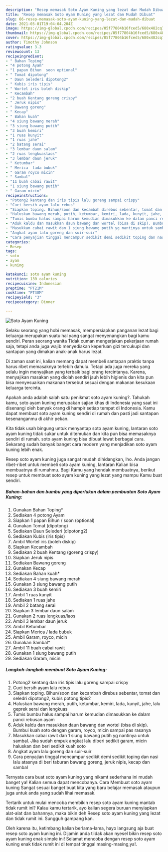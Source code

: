 ```yaml
---
description: "Resep memasak Soto Ayam Kuning yang lezat dan Mudah Dibuat"
title: "Resep memasak Soto Ayam Kuning yang lezat dan Mudah Dibuat"
slug: 66-resep-memasak-soto-ayam-kuning-yang-lezat-dan-mudah-dibuat
date: 2021-05-01T19:04:04.204Z
image: https://img-global.cpcdn.com/recipes/05f77804b16fced5/680x482cq70/soto-ayam-kuning-foto-resep-utama.jpg
thumbnail: https://img-global.cpcdn.com/recipes/05f77804b16fced5/680x482cq70/soto-ayam-kuning-foto-resep-utama.jpg
cover: https://img-global.cpcdn.com/recipes/05f77804b16fced5/680x482cq70/soto-ayam-kuning-foto-resep-utama.jpg
author: Timothy Johnson
ratingvalue: 3.3
reviewcount: 13
recipeingredient:
- " Bahan Toping"
- "4 potong Ayam"
- "1 papan Bihun  soon optional"
- " Tomat dipotong"
- " Daun Selederi dipotong2"
- " Kubis iris tipis"
- " Wortel iris boleh diskip"
- " Kecambah"
- "2 buah Kentang goreng crispy"
- " Jeruk nipis"
- " Bawang goreng"
- " Kecap"
- " Bahan kuah"
- "4 siung bawang merah"
- "3 siung bawang putih"
- "3 buah kemiri"
- "1 ruas kunyit"
- "1 ruas jahe"
- "2 batang serai"
- "3 lembar daun salam"
- "2 ruas lengkuaslaos"
- "3 lembar daun jeruk"
- " Ketumbar"
- " Merica  lada bubuk"
- " Garam royco micin"
- " Sambal"
- "11 buah cabai rawit"
- "1 siung bawang putih"
- " Garam micin"
recipeinstructions:
- "Potong2 kentang dan iris tipis lalu goreng sampai crispy"
- "Cuci bersih ayam lalu rebus"
- "Siapkan toping. Bihun/soon dan kecambah direbus sebentar, tomat dan seledri dipotong2, kubis potong tipis2"
- "Haluskan bawang merah, putih, ketumbar, kemiri, lada, kunyit, jahe, lalu geprek serai dan lengkuas"
- "Tumis bumbu halus sampai harum kemudian dimasukkan ke dalam panci rebusan ayam"
- "Aduk kaldu dan masukkan daun bawang dan wortel (bisa di skip). Bumbui kuah soto dengan garam, royco, micin sampai pas rasanya"
- "Masukkan cabai rawit dan 1 siung bawang putih yg nantinya untuk sambal. Jika sudah empuk angkat lalu diberi sedikit garam, micin haluskan dan beri sedikit kuah soto"
- "Angkat ayam lalu goreng dan suir-suir"
- "Cara penyajian tinggal mencampur sedikit demi sedikit toping dan nasi lalu atasnya di beri taburan bawang goreng, jeruk nipis, kecap dan sambal"
categories:
- Resep
tags:
- soto
- ayam
- kuning

katakunci: soto ayam kuning 
nutrition: 130 calories
recipecuisine: Indonesian
preptime: "PT21M"
cooktime: "PT38M"
recipeyield: "3"
recipecategory: Dinner

---
```



![Soto Ayam Kuning](https://img-global.cpcdn.com/recipes/05f77804b16fced5/680x482cq70/soto-ayam-kuning-foto-resep-utama.jpg)

Selaku seorang yang hobi memasak, mempersiapkan panganan lezat bagi keluarga merupakan suatu hal yang sangat menyenangkan bagi kamu sendiri. Peran seorang  wanita Tidak cuman mengerjakan pekerjaan rumah saja, tetapi anda juga wajib menyediakan keperluan gizi tercukupi dan santapan yang dimakan anak-anak harus lezat.

Di zaman  saat ini, kalian memang dapat membeli santapan praktis tanpa harus ribet memasaknya terlebih dahulu. Tetapi ada juga mereka yang selalu ingin menyajikan yang terbaik bagi orang tercintanya. Karena, menyajikan masakan yang diolah sendiri jauh lebih higienis dan kita pun bisa menyesuaikan makanan tersebut sesuai dengan makanan kesukaan keluarga tercinta. 



Apakah anda adalah salah satu penikmat soto ayam kuning?. Tahukah kamu, soto ayam kuning merupakan sajian khas di Indonesia yang saat ini disenangi oleh banyak orang di hampir setiap tempat di Indonesia. Kamu dapat membuat soto ayam kuning sendiri di rumah dan pasti jadi santapan kesenanganmu di akhir pekan.

Kita tidak usah bingung untuk menyantap soto ayam kuning, lantaran soto ayam kuning tidak sukar untuk ditemukan dan kita pun bisa memasaknya sendiri di rumah. soto ayam kuning bisa dibuat lewat berbagai cara. Sekarang sudah banyak banget cara modern yang menjadikan soto ayam kuning lebih enak.

Resep soto ayam kuning juga sangat mudah dihidangkan, lho. Anda jangan ribet-ribet untuk membeli soto ayam kuning, lantaran Kalian bisa membuatnya di rumahmu. Bagi Kamu yang hendak membuatnya, berikut resep untuk membuat soto ayam kuning yang lezat yang mampu Kamu buat sendiri.

<!--inarticleads1-->

##### Bahan-bahan dan bumbu yang diperlukan dalam pembuatan Soto Ayam Kuning:

1. Gunakan  Bahan Toping*
1. Sediakan 4 potong Ayam
1. Siapkan 1 papan Bihun / soon (optional)
1. Gunakan  Tomat (dipotong)
1. Sediakan  Daun Selederi (dipotong2)
1. Sediakan  Kubis (iris tipis)
1. Ambil  Wortel iris (boleh diskip)
1. Siapkan  Kecambah
1. Sediakan 2 buah Kentang (goreng crispy)
1. Siapkan  Jeruk nipis
1. Sediakan  Bawang goreng
1. Gunakan  Kecap
1. Sediakan  Bahan kuah*
1. Sediakan 4 siung bawang merah
1. Gunakan 3 siung bawang putih
1. Sediakan 3 buah kemiri
1. Ambil 1 ruas kunyit
1. Sediakan 1 ruas jahe
1. Ambil 2 batang serai
1. Siapkan 3 lembar daun salam
1. Gunakan 2 ruas lengkuas/laos
1. Ambil 3 lembar daun jeruk
1. Ambil  Ketumbar
1. Siapkan  Merica / lada bubuk
1. Ambil  Garam, royco, micin
1. Gunakan  Sambal*
1. Ambil 11 buah cabai rawit
1. Gunakan 1 siung bawang putih
1. Sediakan  Garam, micin




<!--inarticleads2-->

##### Langkah-langkah membuat Soto Ayam Kuning:

1. Potong2 kentang dan iris tipis lalu goreng sampai crispy
1. Cuci bersih ayam lalu rebus
1. Siapkan toping. Bihun/soon dan kecambah direbus sebentar, tomat dan seledri dipotong2, kubis potong tipis2
1. Haluskan bawang merah, putih, ketumbar, kemiri, lada, kunyit, jahe, lalu geprek serai dan lengkuas
1. Tumis bumbu halus sampai harum kemudian dimasukkan ke dalam panci rebusan ayam
1. Aduk kaldu dan masukkan daun bawang dan wortel (bisa di skip). Bumbui kuah soto dengan garam, royco, micin sampai pas rasanya
1. Masukkan cabai rawit dan 1 siung bawang putih yg nantinya untuk sambal. Jika sudah empuk angkat lalu diberi sedikit garam, micin haluskan dan beri sedikit kuah soto
1. Angkat ayam lalu goreng dan suir-suir
1. Cara penyajian tinggal mencampur sedikit demi sedikit toping dan nasi lalu atasnya di beri taburan bawang goreng, jeruk nipis, kecap dan sambal




Ternyata cara buat soto ayam kuning yang nikamt sederhana ini mudah banget ya! Kalian semua dapat mencobanya. Cara Membuat soto ayam kuning Sangat sesuai banget buat kita yang baru belajar memasak ataupun juga untuk anda yang sudah lihai memasak.

Tertarik untuk mulai mencoba membikin resep soto ayam kuning mantab tidak rumit ini? Kalau kamu tertarik, ayo kalian segera buruan menyiapkan alat-alat dan bahannya, maka bikin deh Resep soto ayam kuning yang lezat dan tidak rumit ini. Sungguh gampang kan. 

Oleh karena itu, ketimbang kalian berlama-lama, hayo langsung aja buat resep soto ayam kuning ini. Dijamin anda tiidak akan nyesel bikin resep soto ayam kuning enak simple ini! Selamat mencoba dengan resep soto ayam kuning enak tidak rumit ini di tempat tinggal masing-masing,ya!.

